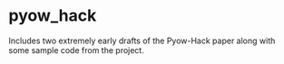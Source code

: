 # pyow_hack

Includes two extremely early drafts of the Pyow-Hack paper along with some sample code from the project.
